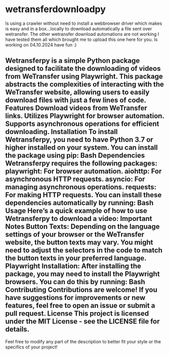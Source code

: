 # wetransferdownloadpy
Is using a crawler without need to install a webbrowser driver which makes is easy and in a box...locally to download automatically a file sent over wetransfer. The other wetransfer download automations are not working I have tested them all which brought me to upload this one here for you.  Is working on 04.10.2024 have fun :)



Wetransferpy is a simple Python package designed to facilitate the downloading of videos from WeTransfer using Playwright. This package abstracts the complexities of interacting with the WeTransfer website, allowing users to easily download files with just a few lines of code.
Features
Download videos from WeTransfer links.
Utilizes Playwright for browser automation.
Supports asynchronous operations for efficient downloading.
Installation
To install Wetransferpy, you need to have Python 3.7 or higher installed on your system. You can install the package using pip:
Bash
Dependencies
Wetransferpy requires the following packages:
playwright: For browser automation.
aiohttp: For asynchronous HTTP requests.
asyncio: For managing asynchronous operations.
requests: For making HTTP requests.
You can install these dependencies automatically by running:
Bash
Usage
Here’s a quick example of how to use Wetransferpy to download a video:
Important Notes
Button Texts: Depending on the language settings of your browser or the WeTransfer website, the button texts may vary. You might need to adjust the selectors in the code to match the button texts in your preferred language.
Playwright Installation: After installing the package, you may need to install the Playwright browsers. You can do this by running:
Bash
Contributing
Contributions are welcome! If you have suggestions for improvements or new features, feel free to open an issue or submit a pull request.
License
This project is licensed under the MIT License - see the LICENSE file for details.
---
Feel free to modify any part of the description to better fit your style or the specifics of your project!
